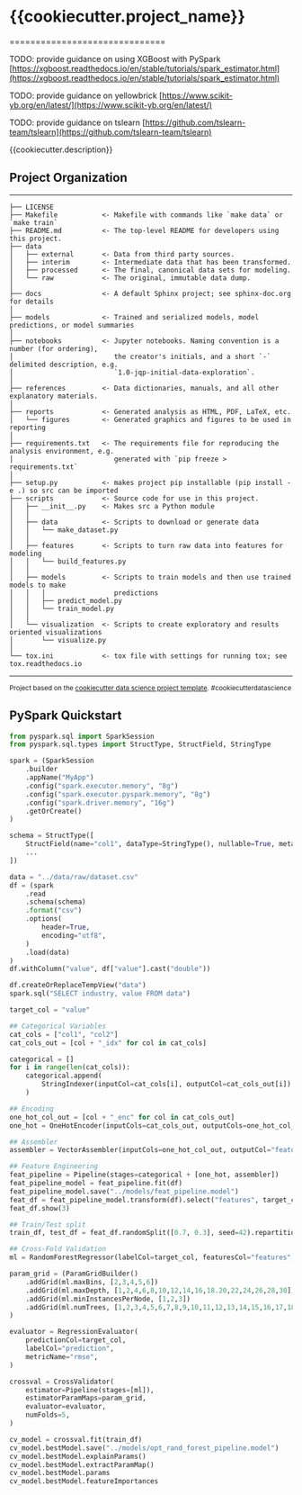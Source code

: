 # {{cookiecutter.project_name}}

==============================

TODO: provide guidance on using XGBoost with PySpark
[https://xgboost.readthedocs.io/en/stable/tutorials/spark_estimator.html](https://xgboost.readthedocs.io/en/stable/tutorials/spark_estimator.html)

TODO: provide guidance on yellowbrick
[https://www.scikit-yb.org/en/latest/](https://www.scikit-yb.org/en/latest/)

TODO: provide guidance on tslearn
[https://github.com/tslearn-team/tslearn](https://github.com/tslearn-team/tslearn)

{{cookiecutter.description}}

## Project Organization

------------

    ├── LICENSE
    ├── Makefile           <- Makefile with commands like `make data` or `make train`
    ├── README.md          <- The top-level README for developers using this project.
    ├── data
    │   ├── external       <- Data from third party sources.
    │   ├── interim        <- Intermediate data that has been transformed.
    │   ├── processed      <- The final, canonical data sets for modeling.
    │   └── raw            <- The original, immutable data dump.
    │
    ├── docs               <- A default Sphinx project; see sphinx-doc.org for details
    │
    ├── models             <- Trained and serialized models, model predictions, or model summaries
    │
    ├── notebooks          <- Jupyter notebooks. Naming convention is a number (for ordering),
    │                         the creator's initials, and a short `-` delimited description, e.g.
    │                         `1.0-jqp-initial-data-exploration`.
    │
    ├── references         <- Data dictionaries, manuals, and all other explanatory materials.
    │
    ├── reports            <- Generated analysis as HTML, PDF, LaTeX, etc.
    │   └── figures        <- Generated graphics and figures to be used in reporting
    │
    ├── requirements.txt   <- The requirements file for reproducing the analysis environment, e.g.
    │                         generated with `pip freeze > requirements.txt`
    │
    ├── setup.py           <- makes project pip installable (pip install -e .) so src can be imported
    ├── scripts            <- Source code for use in this project.
    │   ├── __init__.py    <- Makes src a Python module
    │   │
    │   ├── data           <- Scripts to download or generate data
    │   │   └── make_dataset.py
    │   │
    │   ├── features       <- Scripts to turn raw data into features for modeling
    │   │   └── build_features.py
    │   │
    │   ├── models         <- Scripts to train models and then use trained models to make
    │   │   │                 predictions
    │   │   ├── predict_model.py
    │   │   └── train_model.py
    │   │
    │   └── visualization  <- Scripts to create exploratory and results oriented visualizations
    │       └── visualize.py
    │
    └── tox.ini            <- tox file with settings for running tox; see tox.readthedocs.io

--------

<p><small>Project based on the <a target="_blank" href="https://drivendata.github.io/cookiecutter-data-science/">cookiecutter data science project template</a>. #cookiecutterdatascience</small></p>

## PySpark Quickstart

```python
from pyspark.sql import SparkSession
from pyspark.sql.types import StructType, StructField, StringType

spark = (SparkSession
    .builder
    .appName("MyApp")
    .config("spark.executor.memory", "8g")
    .config("spark.executor.pyspark.memory", "8g")
    .config("spark.driver.memory", "16g")
    .getOrCreate()
)

schema = StructType([
    StructField(name="col1", dataType=StringType(), nullable=True, metadata=None),
    ...
])

data = "../data/raw/dataset.csv"
df = (spark
    .read
    .schema(schema)
    .format("csv")
    .options(
        header=True,
        encoding="utf8",
    )
    .load(data)
)
df.withColumn("value", df["value"].cast("double"))

df.createOrReplaceTempView("data")
spark.sql("SELECT industry, value FROM data")

target_col = "value"

## Categorical Variables
cat_cols = ["col1", "col2"]
cat_cols_out = [col + "_idx" for col in cat_cols]

categorical = []
for i in range(len(cat_cols)):
    categorical.append(
        StringIndexer(inputCol=cat_cols[i], outputCol=cat_cols_out[i])
    )

## Encoding
one_hot_col_out = [col + "_enc" for col in cat_cols_out]
one_hot = OneHotEncoder(inputCols=cat_cols_out, outputCols=one_hot_col_out)

## Assembler
assembler = VectorAssembler(inputCols=one_hot_col_out, outputCol="features")

## Feature Engineering
feat_pipeline = Pipeline(stages=categorical + [one_hot, assembler])
feat_pipeline_model = feat_pipeline.fit(df)
feat_pipeline_model.save("../models/feat_pipeline.model")
feat_df = feat_pipeline_model.transform(df).select("features", target_col)
feat_df.show(3)

## Train/Test split
train_df, test_df = feat_df.randomSplit([0.7, 0.3], seed=42).repartition(48)

## Cross-Fold Validation
ml = RandomForestRegressor(labelCol=target_col, featuresCol="features", seed=42)

param_grid = (ParamGridBuilder()
    .addGrid(ml.maxBins, [2,3,4,5,6])
    .addGrid(ml.maxDepth, [1,2,4,6,8,10,12,14,16,18.20,22,24,26,28,30])
    .addGrid(ml.minInstancesPerNode, [1,2,3])
    .addGrid(ml.numTrees, [1,2,3,4,5,6,7,8,9,10,11,12,13,14,15,16,17,18,19,20])
)

evaluator = RegressionEvaluator(
    predictionCol=target_col,
    labelCol="prediction",
    metricName="rmse",
)

crossval = CrossValidator(
    estimator=Pipeline(stages=[ml]),
    estimatorParamMaps=param_grid,
    evaluator=evaluator,
    numFolds=5,
)

cv_model = crossval.fit(train_df)
cv_model.bestModel.save("../models/opt_rand_forest_pipeline.model")
cv_model.bestModel.explainParams()
cv_model.bestModel.extractParamMap()
cv_model.bestModel.params
cv_model.bestModel.featureImportances
```
